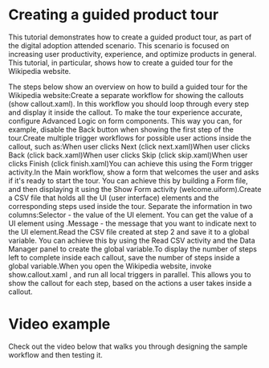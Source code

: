 ﻿# Creating a guided product tour

This tutorial demonstrates how to create a guided product tour, as part of the digital
            adoption attended scenario. This scenario is focused on increasing user productivity,
            experience, and optimize products in general. This tutorial, in particular, shows how to
            create a guided tour for the Wikipedia website.

The steps below show an overview on how to build a guided tour for the Wikipedia
                website:Create a separate workflow for
                    showing the callouts (show callout.xaml). In this workflow you should
                    loop through every step and display it inside the callout. To make the tour
                    experience accurate, configure Advanced Logic on form components.
                    This way you can, for example, disable the Back button when showing the
                    first step of the tour.Create multiple trigger workflows
                    for possible user actions inside the callout, such as:When user clicks
                                Next (click next.xaml)When user clicks
                                Back (click back.xaml)When user clicks
                                Skip (click skip.xaml)When user clicks
                                Finish (click finish.xaml)You can achieve this using the Form trigger activity.In the Main workflow, show
                    a form that welcomes the user and asks if it's ready to start the tour. You can
                    achieve this by building a Form file, and then displaying it using the
                        Show Form activity
                        (welcome.uiform).Create a CSV file that holds all
                    the UI (user interface) elements and the corresponding steps used inside the
                    tour. Separate the information in two columns:Selector - the
                            value of the UI element. You can get the value of a UI element using
                                .Message - the
                            message that you want to indicate next to the UI element.Read the CSV file created at step
                    2 and save it to a global variable. You can achieve this by using the Read
                        CSV activity and the Data Manager panel to create the global
                    variable.To display the number of steps
                    left to complete inside each callout, save the number of steps inside a global
                    variable.When you open the Wikipedia
                    website, invoke show.callout.xaml , and run all local triggers in
                    parallel. This allows you to show the callout for each step, based on the
                    actions a user takes inside a callout.

# Video example

Check out the video below that walks you through designing
                the sample workflow and then testing it.
